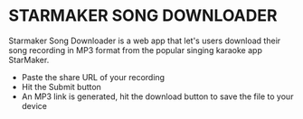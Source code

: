 # STARMAKER SONG DOWNLOADER

Starmaker Song Downloader is a web app that let's users download their song recording in MP3 format from the popular singing karaoke app StarMaker.

  - Paste the share URL of your recording
  - Hit the Submit button
  - An MP3 link is generated, hit the download button to save the file to your device
